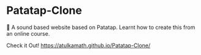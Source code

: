 # Patatap-Clone
🎸 A sound based website based on Patatap. Learnt how to create this from an online course.

Check it Out! https://atulkamath.github.io/Patatap-Clone/
